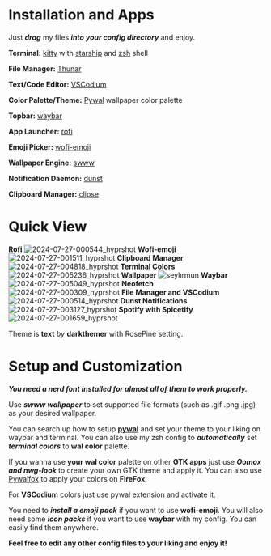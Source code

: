 # Installation and Apps
Just **_drag_** my files **_into your config directory_** and enjoy. 

**Terminal:** [kitty](https://github.com/kovidgoyal/kitty) with [starship](https://starship.rs/) and [zsh](https://www.zsh.org/) shell

**File Manager:** [Thunar](https://github.com/xfce-mirror/thunar)

**Text/Code Editor:** [VSCodium](https://vscodium.com/)

**Color Palette/Theme:** [Pywal](https://github.com/dylanaraps/pywal) wallpaper color palette

**Topbar:** [waybar](https://github.com/Alexays/Waybar)

**App Launcher:** [rofi](https://github.com/davatorium/rofi)

**Emoji Picker:** [wofi-emoji](https://github.com/dln/wofi-emoji)

**Wallpaper Engine:** [swww](https://github.com/LGFae/swww)

**Notification Daemon:** [dunst](https://github.com/dunst-project/dunst)

**Clipboard Manager:** [clipse
](https://github.com/savedra1/clipse)
# Quick View

**Rofi**
![2024-07-27-000544_hyprshot](https://github.com/user-attachments/assets/d9948b82-1cb9-4a12-bb1f-aae8ba65d971)
**Wofi-emoji**
![2024-07-27-001511_hyprshot](https://github.com/user-attachments/assets/882c4042-c69f-4555-8e33-f7bfa2a14127)
**Clipboard Manager**
![2024-07-27-004818_hyprshot](https://github.com/user-attachments/assets/2402e44e-8b50-45f2-bb00-a68ca2705f87)
**Terminal Colors**
![2024-07-27-005236_hyprshot](https://github.com/user-attachments/assets/ef8fb859-b325-4f3d-9762-27162c825537)
**Wallpaper**
![seylırmun](https://github.com/user-attachments/assets/f88f503e-d353-405f-af9e-5d6345b78300)
**Waybar**
![2024-07-27-005049_hyprshot](https://github.com/user-attachments/assets/5294c897-1c91-43f4-993d-6e712d423a3f)
**Neofetch**
![2024-07-27-000309_hyprshot](https://github.com/user-attachments/assets/352665b7-e2a7-4a8d-ac1f-f084d4b7d641)
**File Manager and VSCodium**
![2024-07-27-000514_hyprshot](https://github.com/user-attachments/assets/6f5c07a4-fdb8-4ed3-bee8-fa222fa90817)
**Dunst Notifications**
![2024-07-27-003127_hyprshot](https://github.com/user-attachments/assets/2374b49a-ae65-4b97-ac64-fdf5a99d25a6)
**Spotify with Spicetify**
![2024-07-27-001659_hyprshot](https://github.com/user-attachments/assets/0d9d6280-4fb6-4b57-ad68-3ecf70e9d81b)

Theme is **text** *by* **darkthemer** with RosePine setting.

# Setup and Customization
***You need a nerd font installed for almost all of them to work properly.***

Use **_swww wallpaper_** to set supported file formats (such as .gif .png .jpg) as your desired wallpaper.

You can search up how to setup [**pywal**](https://github.com/dylanaraps/pywal) and set your theme to your liking on waybar and terminal. You can also use my zsh config to **_automatically_** set **_terminal colors_** to **wal color** palette.

If you wanna use **your wal color** palette on other **GTK apps** just use **_Oomox and nwg-look_** to create your own GTK theme and apply it. You can also use [Pywalfox](https://addons.mozilla.org/en-US/firefox/addon/pywalfox/) to apply your colors on **FireFox**.

For **VSCodium** colors just use pywal extension and activate it.

You need to **_install a emoji pack_** if you want to use **wofi-emoji**. You will also need some **_icon packs_** if you want to use **waybar** with my config. You can easily find them anywhere.

**Feel free to edit any other config files to your liking and enjoy it!**
